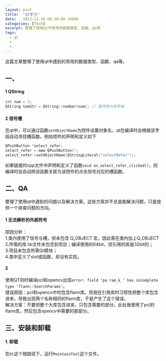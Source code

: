 ```yaml
---
layout: post
title:  "qt学习"
date:   2022-11-20 08:30:00 +0800
categories: [Tech]
excerpt: 整理了使用qt中常用的数据类型、函数、qa等
tags:
  - qt 
  - 
  - 
---
```


这篇文章整理了使用qt中遇到的常用的数据类型、函数、qa等。

## 一、

#### 1 QString
```C++
int num = 5;
QString temStr = QString::number(num); // 数字转为字符串
```

#### 2 信号槽

在qt中，可以通过函数`setObjectName`为控件设置对象名，qt在编译时会根据该字段自动寻找槽函数。例如控件的声明和定义如下
```C++
QPushButton *select_refer;
select_refer = new QPushButton();
select_refer->setObjectName(QStringLiteral("selectRefer"));
```
如果链接的cpp文件中声明和定义了函数`void on_select_refer_clicked()`，则编译时会自动把该函数关联为该控件的点击信号对应的槽函数。




## 二、QA

整理了使用qt中遇到的问题以及解决方案。这些方案并不总是能解决问题，只是提供一个排查问题的方向。

#### 1 无法解析的外部符号

原因分析：  
1.类内使用了信号与槽，但未包含 Q_OBJECT 宏，因此需在类内加上Q_OBJECT  
2.所需的库.lib文件未包含到项目；编译使用的64bit，但引用的库是32bit的；  
3.项目未包含所需Qt模块；  
4.类中定义了slot或函数，却没有实现。  

#### 2

使用QT同时编译pcl和opencv出现`error: field ‘pa ram_k_’ has incomplete type ‘flann::SearchParams’`。<br />
错误原因：pcl和opencv中均包含flann库。而我在引用库时习惯性把整个库包含进来，导致出现两个名称相同的flann库，于是产生了这个错误。<br />
解决方案：不要把整个大库包含进来，只包含需要的部分。此处我使用了pcl的flann库，然后包含opencv中需要的那部分。<br />


## 三、安装和卸载
#### 1. 卸载
在`Qt`这个根路径下，运行`MaintainTool`这个文件。
